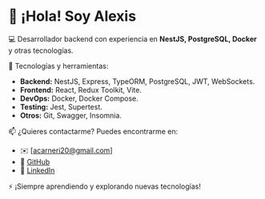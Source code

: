 # 👋 ¡Hola! Soy Alexis

💻 Desarrollador backend con experiencia en **NestJS, PostgreSQL, Docker** y otras tecnologías.

🚀 Tecnologías y herramientas:
- **Backend:** NestJS, Express, TypeORM, PostgreSQL, JWT, WebSockets.
- **Frontend:** React, Redux Toolkit, Vite.
- **DevOps:** Docker, Docker Compose.
- **Testing:** Jest, Supertest.
- **Otros:** Git, Swagger, Insomnia.

📫 ¿Quieres contactarme? Puedes encontrarme en:
- ✉️ [acarneri20@gmail.com]
- 🐙 [GitHub](https://github.com/TuUsuario)
- 💼 [LinkedIn](https://www.linkedin.com/in/alexis-carneri-234a83299)

⚡ ¡Siempre aprendiendo y explorando nuevas tecnologías!
